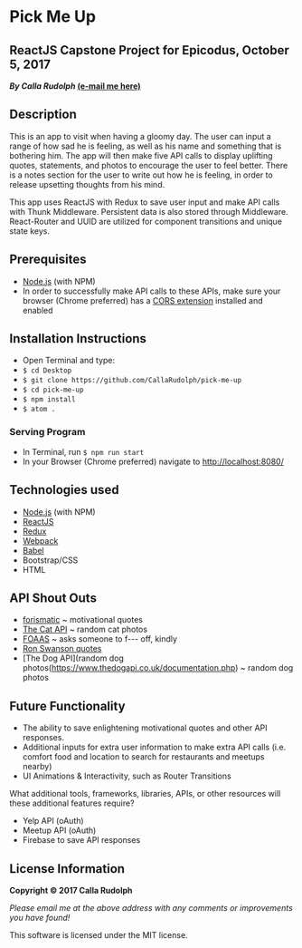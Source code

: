 # Pick Me Up

## ReactJS Capstone Project for Epicodus, October 5, 2017
**_By Calla Rudolph_ [(e-mail me here)](<mailto:callarudolph@gmail.com>)**

## Description
This is an app to visit when having a gloomy day. The user can input a range of how sad he is feeling, as well as his name and something that is bothering him. The app will then make five API calls to display uplifting quotes, statements, and photos to encourage the user to feel better. There is a notes section for the user to write out how he is feeling, in order to release upsetting thoughts from his mind.

This app uses ReactJS with Redux to save user input and make API calls with Thunk Middleware. Persistent data is also stored through Middleware. React-Router and UUID are utilized for component transitions and unique state keys.

## Prerequisites
* [Node.js](https://nodejs.org/) (with NPM)
* In order to successfully make API calls to these APIs, make sure your browser (Chrome preferred) has a [CORS extension](https://chrome.google.com/webstore/detail/moesif-origin-cors-change/digfbfaphojjndkpccljibejjbppifbc) installed and enabled

## Installation Instructions
* Open Terminal and type:
* `$ cd Desktop`
* `$ git clone https://github.com/CallaRudolph/pick-me-up`
* `$ cd pick-me-up`
* `$ npm install`
* `$ atom .`

### Serving Program
* In Terminal, run `$ npm run start`
* In your Browser (Chrome preferred) navigate to [http://localhost:8080/](http://localhost:8080/)

## Technologies used
* [Node.js](https://nodejs.org/) (with NPM)
* [ReactJS](https://facebook.github.io/react/)
* [Redux](http://redux.js.org/)
* [Webpack](https://webpack.js.org/)
* [Babel](https://babeljs.io/)
* Bootstrap/CSS
* HTML

## API Shout Outs

* [forismatic](https://forismatic.com/en/api/) ~ motivational quotes
* [The Cat API](http://thecatapi.com/) ~ random cat photos
* [FOAAS](https://www.foaas.com/) ~ asks someone to f--- off, kindly
* [Ron Swanson quotes](https://github.com/jamesseanwright/ron-swanson-quotes)
* [The Dog API](random dog photos(https://www.thedogapi.co.uk/documentation.php) ~ random dog photos

## Future Functionality

* The ability to save enlightening motivational quotes and other API responses.
* Additional inputs for extra user information to make extra API calls (i.e. comfort food and location to search for restaurants and meetups nearby)
* UI Animations & Interactivity, such as Router Transitions

What additional tools, frameworks, libraries, APIs, or other resources will these additional features require?

* Yelp API (oAuth)
* Meetup API (oAuth)
* Firebase to save API responses


## License Information
**Copyright &copy; 2017 Calla Rudolph**

_Please email me at the above address with any comments or improvements you have found!_

This software is licensed under the MIT license.
